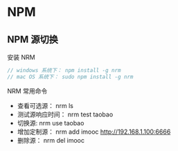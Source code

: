 # NPM
## NPM 源切换
安装 NRM
```js
// windows 系统下： npm install -g nrm
// mac OS 系统下： sudo npm install -g nrm
```

NRM 常用命令
- 查看可选源： nrm ls
- 测试源响应时间： nrm  test taobao
- 切换源: nrm use taobao
- 增加定制源： nrm add imooc http://192.168.1.100:6666
- 删除源： nrm del imooc